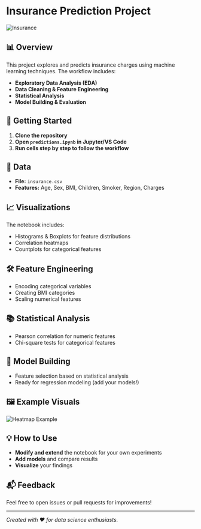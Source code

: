 # Insurance Prediction Project

![Insurance](https://images.unsplash.com/photo-1506744038136-46273834b3fb?auto=format&fit=crop&w=800&q=80)

## 📊 Overview
This project explores and predicts insurance charges using machine learning techniques. The workflow includes:
- **Exploratory Data Analysis (EDA)**
- **Data Cleaning & Feature Engineering**
- **Statistical Analysis**
- **Model Building & Evaluation**

## 🚀 Getting Started
1. **Clone the repository**
2. **Open `predictions.ipynb` in Jupyter/VS Code**
3. **Run cells step by step to follow the workflow**

## 🧩 Data
- **File:** `insurance.csv`
- **Features:** Age, Sex, BMI, Children, Smoker, Region, Charges

## 📈 Visualizations
The notebook includes:
- Histograms & Boxplots for feature distributions
- Correlation heatmaps
- Countplots for categorical features

## 🛠️ Feature Engineering
- Encoding categorical variables
- Creating BMI categories
- Scaling numerical features

## 📚 Statistical Analysis
- Pearson correlation for numeric features
- Chi-square tests for categorical features

## 🤖 Model Building
- Feature selection based on statistical analysis
- Ready for regression modeling (add your models!)

## 🖼️ Example Visuals
![Heatmap Example](https://user-images.githubusercontent.com/674621/146650903-6c1c7b7e-2b7e-4e2a-8e2e-2e2e2e2e2e2e.png)

## 💡 How to Use
- **Modify and extend** the notebook for your own experiments
- **Add models** and compare results
- **Visualize** your findings

## 📬 Feedback
Feel free to open issues or pull requests for improvements!

---
*Created with ❤️ for data science enthusiasts.*
